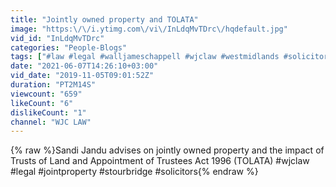 ```yaml
---
title: "Jointly owned property and TOLATA"
image: "https:\/\/i.ytimg.com\/vi\/InLdqMvTDrc\/hqdefault.jpg"
vid_id: "InLdqMvTDrc"
categories: "People-Blogs"
tags: ["#law #legal #walljameschappell #wjclaw #westmidlands #solicitors #tolata"]
date: "2021-06-07T14:26:10+03:00"
vid_date: "2019-11-05T09:01:52Z"
duration: "PT2M14S"
viewcount: "659"
likeCount: "6"
dislikeCount: "1"
channel: "WJC LAW"
---
```

{% raw %}Sandi Jandu advises on jointly owned property and the impact of Trusts of Land and Appointment of Trustees Act 1996 (TOLATA) #wjclaw #legal #jointproperty #stourbridge #solicitors{% endraw %}
